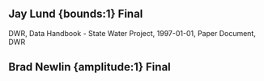 ## Jay Lund {bounds:1} Final
DWR, Data Handbook - State Water Project, 1997-01-01, Paper Document, DWR

## Brad Newlin {amplitude:1} Final

